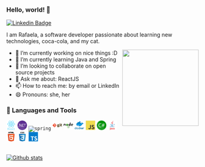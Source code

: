 ### Hello, world! 👋

[![Linkedin Badge](https://img.shields.io/badge/-LinkedIn-f53505?style=flat-square&logo=Linkedin&logoColor=white&link=https://www.linkedin.com/in/rafaelapolizel)](https://www.linkedin.com/in/rafaelapolizel)

I am Rafaela, a software developer passionate about learning new technologies, coca-cola, and my cat.

<a href="#"><img align="right" src="https://media.giphy.com/media/USV0ym3bVWQJJmNu3N/giphy.gif" width="200 " height="200" /></a>

- 🔭 I’m currently working on nice things :D
- 🌱 I’m currently learning Java and Spring
- 👯 I’m looking to collaborate on open source projects
- 💬 Ask me about: ReactJS
- 📫 How to reach me: by email or LinkedIn
- 😄 Pronouns: she, her
<!-- ⚡ Fun fact: ... --> 
<!-- 🤔 I’m looking for help with --> 



### :wrench: Languages and Tools

<code><img src="https://raw.githubusercontent.com/devicons/devicon/master/icons/react/react-original-wordmark.svg" alt="react" width="25" height="25"></code>
<code><img src="https://raw.githubusercontent.com/github/explore/80688e429a7d4ef2fca1e82350fe8e3517d3494d/topics/dotnet/dotnet.png" alt=".NET" width="25" height="25"></code>
<code><img src="https://www.vectorlogo.zone/logos/springio/springio-icon.svg" alt="spring" width="25" height="25"></code>
<code><img src="https://raw.githubusercontent.com/github/explore/80688e429a7d4ef2fca1e82350fe8e3517d3494d/topics/git/git.png" alt="git" width="25" height="25"></code>
<code><img src="https://raw.githubusercontent.com/devicons/devicon/master/icons/nodejs/nodejs-original-wordmark.svg" alt="nodejs" width="25" height="25"></code>
<code><img src="https://raw.githubusercontent.com/github/explore/80688e429a7d4ef2fca1e82350fe8e3517d3494d/topics/docker/docker.png" alt="docker" width="25" height="25"></code>
<code><img src="https://raw.githubusercontent.com/devicons/devicon/master/icons/javascript/javascript-original.svg" alt="javascript" width="25" height="25"></code>
<code><img src="https://raw.githubusercontent.com/github/explore/80688e429a7d4ef2fca1e82350fe8e3517d3494d/topics/csharp/csharp.png" alt="csharp" width="25" height="25"></code>
<code><img src="https://raw.githubusercontent.com/devicons/devicon/master/icons/java/java-original-wordmark.svg" alt="java" width="25" height="25"></code>
<code><img src="https://raw.githubusercontent.com/github/explore/80688e429a7d4ef2fca1e82350fe8e3517d3494d/topics/html/html.png" alt="html" width="25" height="25"></code>
<code><img src="https://raw.githubusercontent.com/github/explore/80688e429a7d4ef2fca1e82350fe8e3517d3494d/topics/css/css.png" alt="css" width="25" height="25"></code>
<code><img src="https://raw.githubusercontent.com/devicons/devicon/master/icons/typescript/typescript-original.svg" alt="typescript" width="25" height="25"></code>
<br/>
<br/>
  
[![Github stats](https://github-readme-stats.vercel.app/api?username=polizelr&count_private=true&hide=issues&show_icons=true&theme=graywhite&title_color=f53505)](https://github.com/polizelr)

<!--
**polizelr/polizelr** is a ✨ _special_ ✨ repository because its `README.md` (this file) appears on your GitHub profile.

Here are some ideas to get you started:

- 
-->
